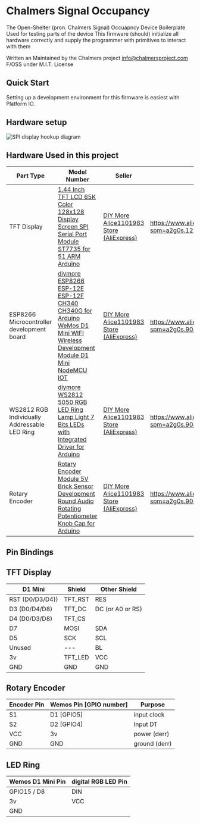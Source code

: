 # Chalmers Signal Occupancy

The Open-Shelter (pron. Chalmers Signal) Occuapncy Device Boilerplate
Used for testing parts of the device
This firmware (should) initialize all hardware correctly and supply the programmer with primitives to interact with them

Written an Maintained by the Chalmers project info@chalmersproject.com
F/OSS under M.I.T. License

## Quick Start
Setting up a development environment for this firmware is easiest with Platform IO.

## Hardware setup
![SPI display hookup diagram](https://raw.githubusercontent.com/akasoggybunz/Wemos-Mini-D1-with-1.44-TFT-LCD-ST7735-Driver/master/diagram.PNG)

## Hardware Used in this project
| Part Type | Model Number | Seller | Link | Picture |
| --- | --- | --- | --- | --- |
| TFT Display | [1.44 Inch TFT LCD 65K Color 128x128 Display Screen SPI Serial Port Module ST7735 for 51 ARM Arduino](https://www.aliexpress.com/item/1-44-Inch-TFT-LCD-65K-Color-128x128-Display-Screen-SPI-Serial-Port-Module-ST7735-for/33014277663.html "1.44 Inch TFT LCD 65K Color 128x128 Display Screen SPI Serial Port Module ST7735 for 51 ARM Arduino") | [DIY More Alice1101983 Store (AliExpress)](https://www.aliexpress.com/store/2178016?spm=a2g0s.9042647.0.0.7ff24c4dD8jpYV) | https://www.aliexpress.com/item/33014277663.html?spm=a2g0s.12269583.0.0.5f7713304vjAGt | ![](https://i.imgur.com/9U5iU5Z.png) |
| ESP8266 Microcontroller development board | [diymore ESP8266 ESP-12E ESP-12F CH340 CH340G for Arduino WeMos D1 Mini WIFI Wireless Development Module D1 Mini NodeMCU IOT](https://www.aliexpress.com/item/diymore-ESP8266-ESP-12E-ESP-12F-CH340-CH340G-for-Arduino-WeMos-D1-Mini-WIFI-Wireless-Development/32975485449.html "diymore ESP8266 ESP-12E ESP-12F CH340 CH340G for Arduino WeMos D1 Mini WIFI Wireless Development Module D1 Mini NodeMCU IOT") | [DIY More Alice1101983 Store (AliExpress)](https://www.aliexpress.com/store/2178016?spm=a2g0s.9042647.0.0.7ff24c4dD8jpYV) | https://www.aliexpress.com/item/32975485449.html?spm=a2g0s.9042311.0.0.5fda4c4dbZOZGj | ![](https://i.imgur.com/zQkQXjP.png) |
| WS2812 RGB Individually Addressable LED Ring | [diymore WS2812 5050 RGB LED Ring Lamp Light 7 Bits LEDs with Integrated Driver for Arduino](https://www.aliexpress.com/item/diymore-WS2812-5050-RGB-LED-Ring-Lamp-Light-7-Bits-LEDs-with-Integrated-Driver-for-Arduino/32668340327.html?spm=a2g0s.9042311.0.0.5fda4c4dbZOZGj "diymore WS2812 5050 RGB LED Ring Lamp Light 7 Bits LEDs with Integrated Driver for Arduino") | [DIY More Alice1101983 Store (AliExpress)](https://www.aliexpress.com/store/2178016?spm=a2g0s.9042647.0.0.7ff24c4dD8jpYV) | https://www.aliexpress.com/item/32668340327.html?spm=a2g0s.9042311.0.0.5fda4c4dbZOZGj | ![](https://i.imgur.com/8jlq77c.png) |
| Rotary Encoder | [Rotary Encoder Module 5V Brick Sensor Development Round Audio Rotating Potentiometer Knob Cap for Arduino](https://www.aliexpress.com/item/Rotary-Encoder-Module-5V-Brick-Sensor-Development-Round-Audio-Rotating-Potentiometer-Knob-Cap-for-Arduino/32908505224.html "Rotary Encoder Module 5V Brick Sensor Development Round Audio Rotating Potentiometer Knob Cap for Arduino") |   [DIY More Alice1101983 Store (AliExpress)](https://www.aliexpress.com/store/2178016?spm=a2g0s.9042647.0.0.7ff24c4dD8jpYV)  | https://www.aliexpress.com/item/32908505224.html?spm=a2g0s.9042311.0.0.5fda4c4dbZOZGj |   ![](https://i.imgur.com/urflyU1.png)  |

## Pin Bindings
## TFT Display

| D1 Mini | Shield | Other Shield |
| -------- | -------- | ------- |
| RST (D0/D3/D4))     |         TFT_RST     |  RES |
| D3 (D0/D4/D8)     | TFT_DC     | DC (or A0 or RS) |
| D4 (D0/D3/D8)     | TFT_CS     |
| D7     | MOSI     |  SDA |
| D5     | SCK   | SCL  |
| Unused | ---   | BL   |
| 3v     | TFT_LED  |  VCC  |
| GND    | GND          | GND |

## Rotary Encoder
| Encoder Pin | Wemos Pin [GPIO number] | Purpose |
| -------- | -------- | -------- |
| S1    | D1   [GPIO5]  | input clock     |
| S2     | D2 [GPIO4]     | Input DT     |
| VCC     | 3v     | power (derr)     |
| GND     | GND     | ground (derr)     |

## LED Ring
| Wemos D1 Mini Pin | digital RGB LED Pin |
| ----------------- | ------------------- |
| GPIO15 / D8           |               DIN                       |
| 3v                            |               VCC                       |
| GND